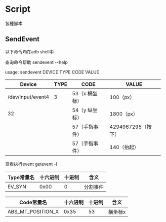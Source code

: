 # Script
各種腳本

## SendEvent
以下命令均在adb shell中
 
查询命令帮助 sendevent --help

usage: sendevent DEVICE TYPE CODE VALUE

Device | TYPE | CODE | VALUE |
---- | --- | --- | --- | 
/dev/input/event4 | 3 | 53（x 横坐标） | 100（px）|
| 32 | | 54（y 纵坐标）| 1800（px）
| | | 57（手指事件） | 4294967295（按下）
| | | 57（手指事件） | 140（抬起）

查看执行event
getevent -l

Type常量名 | 十六进制 | 十进制 | 含义 |
---- | --- | --- | --- | 
EV_SYN | 0x00 | 0 | 分割事件 | 

Code常量名 | 十六进制 | 十进制 | 含义 |
---- | --- | --- | --- | 
ABS\_MT\_POSITION_X | 0x35 | 53 | 横坐标x |


